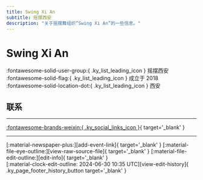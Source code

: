 ```yaml
---
title: Swing Xi An
subtitle: 摇摆西安
description: "关于摇摆舞组织“Swing Xi An”的一些信息。"
---
```


# Swing Xi An

:fontawesome-solid-user-group:{ .ky_list_leading_icon } 摇摆西安  
:fontawesome-solid-flag:{ .ky_list_leading_icon } 成立于 2018  
:fontawesome-solid-location-dot:{ .ky_list_leading_icon } 西安  


## 联系


---

 [:fontawesome-brands-weixin:{ .ky_social_links_icon }](# "SwingXian"){ target='_blank' }

---

<div class="ky_page_footer" markdown>
<div class="ky_page_footer_trailing" markdown="span">
[:material-newspaper-plus:][add-event-link]{ target='_blank' }
[:material-file-eye-outline:][view-raw-source-file]{ target='_blank' }
[:material-file-edit-outline:][edit-info]{ target='_blank' }
</div>
<div class="ky_page_footer_leading" markdown="span">
[:material-clock-edit-outline: 2024-06-30 10:35 UTC][view-edit-history]{ .ky_page_footer_history_button target='_blank' }
</div>
</div>

[add-event-link]: https://github.com/swingdance/events/issues/new?assignees=&labels=add+event&projects=&template=02-add_entity.yml&title=%5Bcn%5D%20%3CName%3E&region=cn&province=Shaanxi&city=Xian&org_id=swing-xi-an "添加活动"
[view-raw-source-file]: https://github.com/swingdance/orgs/blob/main/cn/swing-xi-an.json "查看原始源文件"
[edit-info]: https://github.com/swingdance/orgs/issues/new?assignees=&labels=update+org&projects=&template=03-update_entity.yml&title=%5Bcn%5D%20Swing%20Xi%20An&region=cn&id=swing-xi-an&name=Swing%20Xi%20An "编辑信息"

[view-edit-history]: https://github.com/swingdance/orgs/commits/main/cn/swing-xi-an.json "查看编辑历史"

